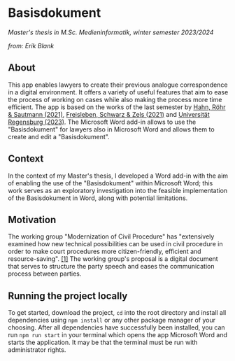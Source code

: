 # Basisdokument

_Master's thesis in M.Sc. Medieninformatik, winter semester 2023/2024_

_from: Erik Blank_

## About

This app enables lawyers to create their previous analogue correspondence in a digital environment. It offers a variety of useful features that aim to ease the process of working on cases while also making the process more time efficient. The app is based on the works of the last semester by [Hahn, Röhr & Sautmann (2021)](https://github.com/kindOfCurly/PS-Basisdokument/wiki/Projekt-Log), [Freisleben, Schwarz & Zels (2021)](https://elearning.uni-regensburg.de/mod/resource/view.php?id=2172773) and [Universität Regensburg (2023)](https://github.com/UniRegensburg/basisdokument). The Microsoft Word add-in allows to use the "Basisdokument" for lawyers also in Microsoft Word and allows them to create and edit a "Basisdokument".

## Context

In the context of my Master's thesis, I developed a Word add-in with the aim of enabling the use of the "Basisdokument" within Microsoft Word; this work serves as an exploratory investigation into the feasible implementation of the Basisdokument in Word, along with potential limitations.

## Motivation

The working group "Modernization of Civil Procedure" has "extensively examined how new technical possibilities can be used in civil procedure in order to make court procedures more citizen-friendly, efficient and resource-saving". [[1]](https://www.brak.de/newsroom/newsletter/nachrichten-aus-berlin/2021/ausgabe-2-2021-v-2712021/modernisierung-des-zivilprozesses-diskussionspapier-der-olg-praesidenten/)
The working group's proposal is a digital document that serves to structure the party speech and eases the communication process between parties.

## Running the project locally

To get started, download the project, `cd` into the root directory and install all dependencies using `npm install` or any other package manager of your choosing. After all dependencies have successfully been installed, you can run `npm run start` in your terminal which opens the app Microsoft Word and starts the application. It may be that the terminal must be run with administrator rights.
